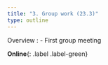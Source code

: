 ```yaml
---
title: "3. Group work (23.3)"
type: outline
---
```


Overview
: - First group meeting

**Online**{: .label .label-green}